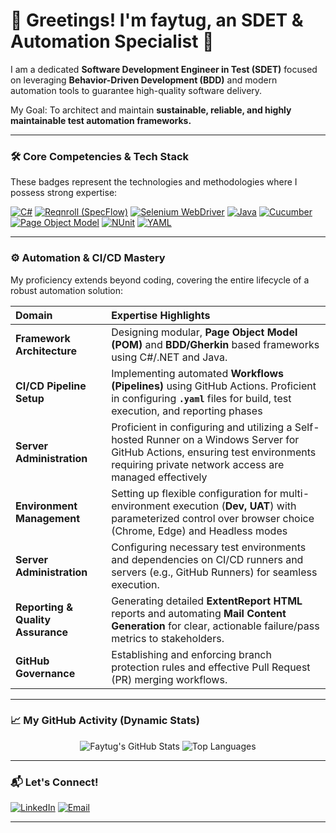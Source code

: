 # 🚀 Greetings! I'm faytug, an SDET & Automation Specialist 👋

I am a dedicated **Software Development Engineer in Test (SDET)** focused on leveraging **Behavior-Driven Development (BDD)** and modern automation tools to guarantee high-quality software delivery.

My Goal: To architect and maintain **sustainable, reliable, and highly maintainable test automation frameworks.**

---

### 🛠️ Core Competencies & Tech Stack

These badges represent the technologies and methodologies where I possess strong expertise:

[![C#](https://img.shields.io/badge/C%23-.NET-512BD4?style=for-the-badge&logo=csharp)](https://docs.microsoft.com/en-us/dotnet/csharp/)
[![Reqnroll (SpecFlow)](https://img.shields.io/badge/Reqnroll%20(SpecFlow)-BDD-31845B?style=for-the-badge&logo=csharp)](https://reqnroll.net/)
[![Selenium WebDriver](https://img.shields.io/badge/Selenium%20WebDriver-Automation-43B02A?style=for-the-badge&logo=selenium)](https://www.selenium.dev/)
[![Java](https://img.shields.io/badge/Java-Platform-007396?style=for-the-badge&logo=java)](https://www.java.com/)
[![Cucumber](https://img.shields.io/badge/Cucumber-BDD-10A145?style=for-the-badge&logo=cucumber)](https://cucumber.io/)
[![Page Object Model](https://img.shields.io/badge/POM-Pattern-FE7A15?style=for-the-badge&logo=visual-studio-code)](https://en.wikipedia.org/wiki/Page_Object_Model)
[![NUnit](https://img.shields.io/badge/NUnit-Testing-832F85?style=for-the-badge&logo=nunit)](https://nunit.org/)
[![YAML](https://img.shields.io/badge/YAML-Config-CB171E?style=for-the-badge&logo=yaml)](https://yaml.org/)

---

### ⚙️ Automation & CI/CD Mastery

My proficiency extends beyond coding, covering the entire lifecycle of a robust automation solution:

| Domain | Expertise Highlights |
| :--- | :--- |
| **Framework Architecture** | Designing modular, **Page Object Model (POM)** and **BDD/Gherkin** based frameworks using C#/.NET and Java. |
| **CI/CD Pipeline Setup** | Implementing automated **Workflows (Pipelines)** using GitHub Actions. Proficient in configuring **`.yaml`** files for build, test execution, and reporting phases |
| **Server Administration** | Proficient in configuring and utilizing a Self-hosted Runner on a Windows Server for GitHub Actions, ensuring test environments requiring private network access are managed effectively |
| **Environment Management** | Setting up flexible configuration for multi-environment execution (**Dev, UAT**) with parameterized control over browser choice (Chrome, Edge) and Headless modes |
| **Server Administration** | Configuring necessary test environments and dependencies on CI/CD runners and servers (e.g., GitHub Runners) for seamless execution. |
| **Reporting & Quality Assurance** | Generating detailed **ExtentReport HTML** reports and automating **Mail Content Generation** for clear, actionable failure/pass metrics to stakeholders. |
| **GitHub Governance** | Establishing and enforcing branch protection rules and effective Pull Request (PR) merging workflows. |

---

### 📈 My GitHub Activity (Dynamic Stats)

<p align="center">
  <img src="https://github-readme-stats.vercel.app/api?username=faytug&show_icons=true&theme=dark&include_all_commits=true&count_private=true" alt="Faytug's GitHub Stats" />
  <img src="https://github-readme-stats.vercel.app/api/top-langs/?username=faytug&layout=compact&theme=dark" alt="Top Languages" />
</p>

---

### 📬 Let's Connect!

[![LinkedIn](https://img.shields.io/badge/LinkedIn-Connect-0077B5?style=for-the-badge&logo=linkedin)]([www.linkedin.com/in/fatih-aytug])
[![Email](https://img.shields.io/badge/Email-Get%20in%20Touch-D14836?style=for-the-badge&logo=gmail)](mailto:fatayt@gmail.com)

---

